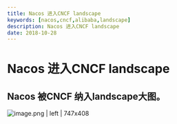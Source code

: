 ```yaml
---
title: Nacos 进入CNCF landscape
keywords: [nacos,cncf,alibaba,landscape]
description: Nacos 进入CNCF landscape
date: 2018-10-28
---
```


# Nacos 进入CNCF landscape
## Nacos 被CNCF 纳入landscape大图。

![image.png | left | 747x408](https://cdn.nlark.com/lark/0/2018/png/11189/1540738282849-61e2022a-46a9-4d81-ae16-6d6f0515450b.png "")

